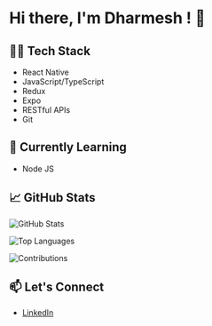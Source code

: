# Hi there, I'm Dharmesh ! 👋

## 👨‍💻 Tech Stack

- React Native
- JavaScript/TypeScript
- Redux
- Expo
- RESTful APIs
- Git

## 🌱 Currently Learning

- Node JS

## 📈 GitHub Stats

![GitHub Stats](https://github-readme-stats.vercel.app/api?username=dbladva&show_icons=true&count_private=true&hide=prs,issues,contribs)

![Top Languages](https://github-readme-stats.vercel.app/api/top-langs/?username=dbladva&layout=compact)

![Contributions](https://github-readme-streak-stats.herokuapp.com/?user=dbladva)

## 📫 Let's Connect

- [LinkedIn](https://www.linkedin.com/in/dharmesh-ladva-68a9141b6/)
